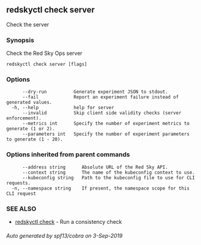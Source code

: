 ## redskyctl check server

Check the server

### Synopsis

Check the Red Sky Ops server

```
redskyctl check server [flags]
```

### Options

```
      --dry-run          Generate experiment JSON to stdout.
      --fail             Report an experiment failure instead of generated values.
  -h, --help             help for server
      --invalid          Skip client side validity checks (server enforcement).
      --metrics int      Specify the number of experiment metrics to generate (1 or 2).
      --parameters int   Specify the number of experiment parameters to generate (1 - 20).
```

### Options inherited from parent commands

```
      --address string      Absolute URL of the Red Sky API.
      --context string      The name of the kubeconfig context to use.
      --kubeconfig string   Path to the kubeconfig file to use for CLI requests.
  -n, --namespace string    If present, the namespace scope for this CLI request
```

### SEE ALSO

* [redskyctl check](redskyctl_check.md)	 - Run a consistency check

###### Auto generated by spf13/cobra on 3-Sep-2019
